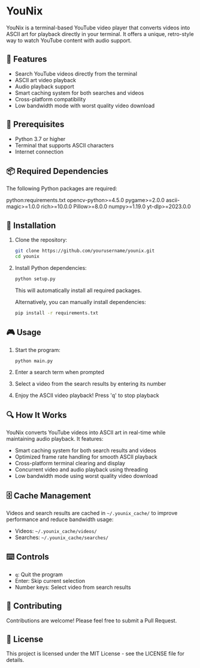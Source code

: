 # YouNix

YouNix is a terminal-based YouTube video player that converts videos into ASCII art for playback directly in your terminal. It offers a unique, retro-style way to watch YouTube content with audio support.

## 🌟 Features

- Search YouTube videos directly from the terminal
- ASCII art video playback
- Audio playback support
- Smart caching system for both searches and videos
- Cross-platform compatibility
- Low bandwidth mode with worst quality video download

## 🔧 Prerequisites

- Python 3.7 or higher
- Terminal that supports ASCII characters
- Internet connection

## 📦 Required Dependencies

The following Python packages are required:

python:requirements.txt
opencv-python>=4.5.0
pygame>=2.0.0
ascii-magic>=1.0.0
rich>=10.0.0
Pillow>=8.0.0
numpy>=1.19.0
yt-dlp>=2023.0.0

## 🚀 Installation

1. Clone the repository:
   ```bash
   git clone https://github.com/yourusername/younix.git
   cd younix
   ```

2. Install Python dependencies:
   ```bash
   python setup.py
   ```
   This will automatically install all required packages.

   Alternatively, you can manually install dependencies:
   ```bash
   pip install -r requirements.txt
   ```

## 🎮 Usage

1. Start the program:
   ```bash
   python main.py
   ```

2. Enter a search term when prompted
3. Select a video from the search results by entering its number
4. Enjoy the ASCII video playback! Press 'q' to stop playback

## 🔍 How It Works

YouNix converts YouTube videos into ASCII art in real-time while maintaining audio playback. It features:

- Smart caching system for both search results and videos
- Optimized frame rate handling for smooth ASCII playback
- Cross-platform terminal clearing and display
- Concurrent video and audio playback using threading
- Low bandwidth mode using worst quality video download

## 🗄️ Cache Management

Videos and search results are cached in `~/.younix_cache/` to improve performance and reduce bandwidth usage:
- Videos: `~/.younix_cache/videos/`
- Searches: `~/.younix_cache/searches/`

## ⌨️ Controls

- `q`: Quit the program
- Enter: Skip current selection
- Number keys: Select video from search results

## 🤝 Contributing

Contributions are welcome! Please feel free to submit a Pull Request.

## 📝 License

This project is licensed under the MIT License - see the LICENSE file for details.
